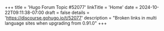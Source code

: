 +++
title = 'Hugo Forum Topic #52077'
linkTitle = 'Home'
date = 2024-10-22T09:11:38-07:00
draft = false
details = 'https://discourse.gohugo.io/t/52077'
description = "Broken links in multi language sites when upgrading from 0.91.0"
+++
